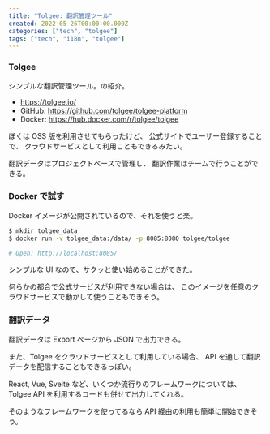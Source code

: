```yaml
---
title: "Tolgee: 翻訳管理ツール"
created: 2022-05-26T00:00:00.000Z
categories: ["tech", "tolgee"]
tags: ["tech", "i18n", "tolgee"]
---
```


### Tolgee

シンプルな翻訳管理ツール。の紹介。

- https://tolgee.io/
- GitHub: https://github.com/tolgee/tolgee-platform
- Docker: https://hub.docker.com/r/tolgee/tolgee

ぼくは OSS 版を利用させてもらったけど、
公式サイトでユーザー登録することで、
クラウドサービスとして利用こともできるみたい。

翻訳データはプロジェクトベースで管理し、
翻訳作業はチームで行うことができる。


### Docker で試す

Docker イメージが公開されているので、それを使うと楽。

```sh
$ mkdir tolgee_data
$ docker run -v tolgee_data:/data/ -p 8085:8080 tolgee/tolgee

# Open: http://localhost:8085/
```

シンプルな UI なので、サクッと使い始めることができた。

何らかの都合で公式サービスが利用できない場合は、
このイメージを任意のクラウドサービスで動かして使うこともできそう。


### 翻訳データ

翻訳データは Export ページから JSON で出力できる。

また、Tolgee をクラウドサービスとして利用している場合、
API を通して翻訳データを配信することもできるっぽい。

React, Vue, Svelte など、いくつか流行りのフレームワークについては、
Tolgee API を利用するコードも併せて出力してくれる。

そのようなフレームワークを使ってるなら API 経由の利用も簡単に開始できそう。


